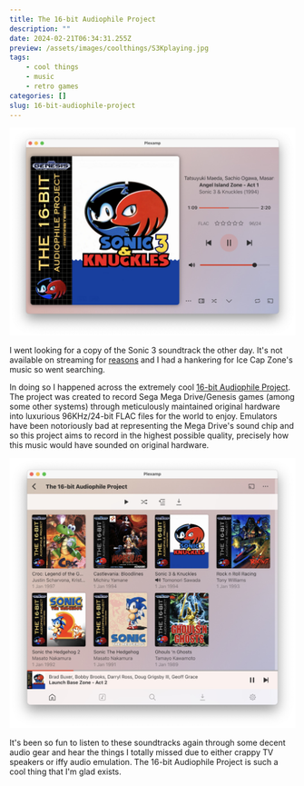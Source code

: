 ```yaml
---
title: The 16-bit Audiophile Project
description: ""
date: 2024-02-21T06:34:31.255Z
preview: /assets/images/coolthings/S3Kplaying.jpg
tags:
    - cool things
    - music
    - retro games
categories: []
slug: 16-bit-audiophile-project
---
```


![Sonic 3 & Knuckles playing in Plexamp](/assets/images/coolthings/S3Kplaying.jpg)

I went looking for a copy of the Sonic 3 soundtrack the other day. It's not available on streaming for [reasons](https://www.destructoid.com/michael-jacksons-involvement-in-sonic-3-knuckles-has-been-detailed/) and I had a hankering for Ice Cap Zone's music so went searching. 
<!--more-->

In doing so I happened across the extremely cool [16-bit Audiophile Project](https://16bap.theclassicgamer.net). The project was created to record Sega Mega Drive/Genesis games (among some other systems) through meticulously maintained original hardware into luxurious 96KHz/24-bit FLAC files for the world to enjoy. Emulators have been notoriously bad at representing the Mega Drive's sound chip and so this project aims to record in the highest possible quality, precisely how this music would have sounded on original hardware.

![My current collection of 16-bit Audiophile albums displayed in Plexamp.](/assets/images/coolthings/16bitlabel.jpg)

It's been so fun to listen to these soundtracks again through some decent audio gear and hear the things I totally missed due to either crappy TV speakers or iffy audio emulation.  The 16-bit Audiophile Project is such a cool thing that I'm glad exists.